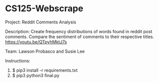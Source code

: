 # CS125-Webscrape
Project: Reddit Comments Analysis

Description: Create frequency distributions of words found in reddit post comments. Compare the sentiment of comments to their respective titles.
https://youtu.be/QTpyhMktJ7s

Team: Lawson Probasco and Susie Lee


Instructions:
1. $ pip3 install -r requirements.txt
2. $ pip3 python3 final.py
